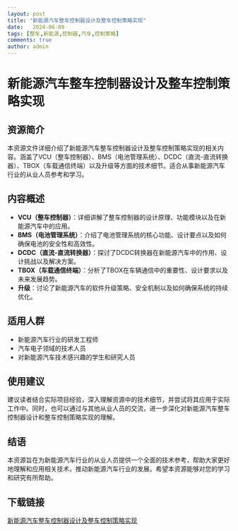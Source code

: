 ```yaml
---
layout: post
title: "新能源汽车整车控制器设计及整车控制策略实现"
date:   2024-06-09
tags: [整车,新能源,控制器,汽车,控制策略]
comments: true
author: admin
---
```

# 新能源汽车整车控制器设计及整车控制策略实现

## 资源简介

本资源文件详细介绍了新能源汽车整车控制器设计及整车控制策略实现的相关内容。涵盖了VCU（整车控制器）、BMS（电池管理系统）、DCDC（直流-直流转换器）、TBOX（车载通信终端）以及升级等方面的技术细节。适合从事新能源汽车行业的从业人员参考和学习。

## 内容概述

- **VCU（整车控制器）**：详细讲解了整车控制器的设计原理、功能模块以及在新能源汽车中的应用。
- **BMS（电池管理系统）**：介绍了电池管理系统的核心功能、设计要点以及如何确保电池的安全性和高效性。
- **DCDC（直流-直流转换器）**：探讨了DCDC转换器在新能源汽车中的作用、设计挑战以及解决方案。
- **TBOX（车载通信终端）**：分析了TBOX在车辆通信中的重要性、设计要求以及未来发展趋势。
- **升级**：讨论了新能源汽车的软件升级策略、安全机制以及如何确保系统的持续优化。

## 适用人群

- 新能源汽车行业的研发工程师
- 汽车电子领域的技术人员
- 对新能源汽车技术感兴趣的学生和研究人员

## 使用建议

建议读者结合实际项目经验，深入理解资源中的技术细节，并尝试将其应用于实际工作中。同时，也可以通过与其他从业人员的交流，进一步深化对新能源汽车整车控制器设计和整车控制策略实现的理解。

## 结语

本资源旨在为新能源汽车行业的从业人员提供一个全面的技术参考，帮助大家更好地理解和应用相关技术，推动新能源汽车行业的发展。希望本资源能够对您的学习和研究有所帮助。

## 下载链接

[新能源汽车整车控制器设计及整车控制策略实现](https://pan.quark.cn/s/c2aa3c64f16d)
